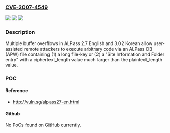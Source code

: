 ### [CVE-2007-4549](https://cve.mitre.org/cgi-bin/cvename.cgi?name=CVE-2007-4549)
![](https://img.shields.io/static/v1?label=Product&message=n%2Fa&color=blue)
![](https://img.shields.io/static/v1?label=Version&message=n%2Fa&color=blue)
![](https://img.shields.io/static/v1?label=Vulnerability&message=n%2Fa&color=brighgreen)

### Description

Multiple buffer overflows in ALPass 2.7 English and 3.02 Korean allow user-assisted remote attackers to execute arbitrary code via an ALPass DB (APW) file containing (1) a long file-key or (2) a "Site Information and Folder entry" with a ciphertext_length value much larger than the plaintext_length value.

### POC

#### Reference
- http://vuln.sg/alpass27-en.html

#### Github
No PoCs found on GitHub currently.

